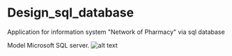 # Design_sql_database
Application for information system "Network of Pharmacy" via sql database

Model Microsoft SQL server.
![alt text](https://sun9-7.userapi.com/impf/4ZBOYJPrn-j5LN6mSTcF0BtQG3FUuCQAOOUPYg/biS1PS7MViw.jpg?size=1287x923&quality=96&proxy=1&sign=cbbc246b095aebfc5e312c1f347bc254&type=album)
